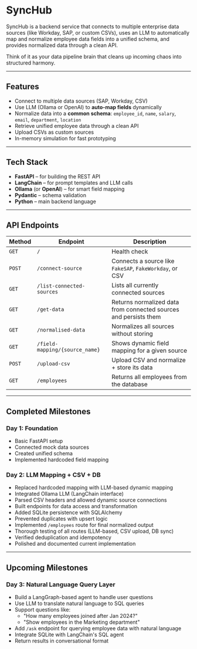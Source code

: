 # SyncHub

SyncHub is a backend service that connects to multiple enterprise data sources (like Workday, SAP, or custom CSVs), uses an LLM to automatically map and normalize employee data fields into a unified schema, and provides normalized data through a clean API.

Think of it as your data pipeline brain that cleans up incoming chaos into structured harmony.

---

## Features

- Connect to multiple data sources (SAP, Workday, CSV)
- Use LLM (Ollama or OpenAI) to **auto-map fields** dynamically
- Normalize data into a **common schema**: `employee_id`, `name`, `salary`, `email`, `department`, `location`
- Retrieve unified employee data through a clean API
- Upload CSVs as custom sources
- In-memory simulation for fast prototyping

---

## Tech Stack

- **FastAPI** – for building the REST API
- **LangChain** – for prompt templates and LLM calls
- **Ollama** (or **OpenAI**) – for smart field mapping
- **Pydantic** – schema validation
- **Python** – main backend language

---

## API Endpoints

| Method | Endpoint | Description |
|--------|----------|-------------|
| `GET` | `/` | Health check |
| `POST` | `/connect-source` | Connects a source like `FakeSAP`, `FakeWorkday`, or CSV |
| `GET` | `/list-connected-sources` | Lists all currently connected sources |
| `GET` | `/get-data` | Returns normalized data from connected sources and persists them |
| `GET` | `/normalised-data` | Normalizes all sources without storing |
| `GET` | `/field-mapping/{source_name}` | Shows dynamic field mapping for a given source |
| `POST` | `/upload-csv` | Upload CSV and normalize + store its data |
| `GET` | `/employees` | Returns all employees from the database |

---

## Completed Milestones

### Day 1: Foundation
- Basic FastAPI setup
- Connected mock data sources
- Created unified schema
- Implemented hardcoded field mapping

### Day 2: LLM Mapping + CSV + DB
- Replaced hardcoded mapping with LLM-based dynamic mapping
- Integrated Ollama LLM (LangChain interface)
- Parsed CSV headers and allowed dynamic source connections
- Built endpoints for data access and transformation
- Added SQLite persistence with SQLAlchemy
- Prevented duplicates with upsert logic
- Implemented `/employees` route for final normalized output
- Thorough testing of all routes (LLM-based, CSV upload, DB sync)
- Verified deduplication and idempotency
- Polished and documented current implementation

---

## Upcoming Milestones

### Day 3: Natural Language Query Layer
- Build a LangGraph-based agent to handle user questions
- Use LLM to translate natural language to SQL queries
- Support questions like:
  - "How many employees joined after Jan 2024?"
  - "Show employees in the Marketing department"
- Add `/ask` endpoint for querying employee data with natural language
- Integrate SQLite with LangChain's SQL agent
- Return results in conversational format